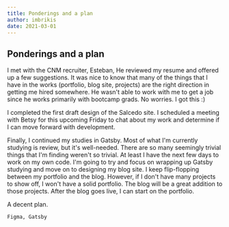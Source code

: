 ```yaml
---
title: Ponderings and a plan
author: imbrikis
date: 2021-03-01
---
```


## Ponderings and a plan

I met with the CNM recruiter, Esteban, He reviewed my resume and offered up a few suggestions. It was nice to know that many of the things that I have in the works (portfolio, blog site, projects) are the right direction in getting me hired somewhere. He wasn't able to work with me to get a job since he works primarily with bootcamp grads. No worries. I got this :)

I completed the first draft design of the Salcedo site. I scheduled a meeting with Betsy for this upcoming Friday to chat about my work and determine if I can move forward with development.

Finally, I continued my studies in Gatsby. Most of what I'm currently studying is review, but it's well-needed. There are so many seemingly trivial things that I'm finding weren't so trivial. At least I have the next few days to work on my own code. I'm going to try and focus on wrapping up Gatsby studying and move on to designing my blog site. I keep flip-flopping between my portfolio and the blog. However, if I don't have many projects to show off, I won't have a solid portfolio. The blog will be a great addition to those projects. After the blog goes live, I can start on the portfolio.

A decent plan.

`Figma, Gatsby`
